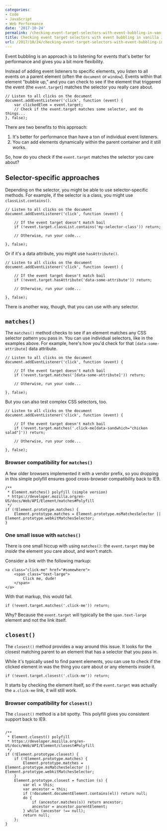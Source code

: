 ```yaml
---
categories:
- Code
- JavaScript
- Web Performance
date: '2017-10-24'
permalink: /checking-event-target-selectors-with-event-bubbling-in-vanilla-javascript/
title: Checking event target selectors with event bubbling in vanilla JavaScript
url: /2017/10/24/checking-event-target-selectors-with-event-bubbling-in-vanilla-javascript
---
```


Event bubbling is an approach is to listening for events that's better for performance and gives you a bit more flexibility.

Instead of adding event listeners to specific elements, you listen to all events on a parent element (often the `document` or `window`). Events within that element "bubble up," and you can check to see if the element that triggered the event (the `event.target`) matches the selector you really care about.

```lang-js
// Listen to all clicks on the document
document.addEventListener('click', function (event) {
	var clickedElem = event.target;
	// Check if the event.target matches some selector, and do things...
}, false);
```

There are two benefits to this approach:

1. It's better for performance than have a ton of individual event listeners.
2. You can add elements dynamically within the parent container and it still works.

So, how do you check if the `event.target` matches the selector you care about?

## Selector-specific approaches

Depending on the selector, you might be able to use selector-specific methods. For example, if the selector is a class, you might use `classList.contains()`.

```lang-js
// Listen to all clicks on the document
document.addEventListener('click', function (event) {

	// If the event target doesn't match bail
	if (!event.target.classList.contains('my-selector-class')) return;

	// Otherwise, run your code...

}, false);
```

Or if it's a data attribute, you might use `hasAttribute()`.

```lang-js
// Listen to all clicks on the document
document.addEventListener('click', function (event) {

	// If the event target doesn't match bail
	if (!event.target.hasAttribute('data-some-attribute')) return;

	// Otherwise, run your code...

}, false);
```

There is another way, though, that you can use with any selector.

## `matches()`

The `matches()` method checks to see if an element matches any CSS selector pattern you pass in. You can use individual selectors, like in the examples above. For example, here's how you'd check for that `[data-some-attribute]` data attribute.

```lang-js
// Listen to all clicks on the document
document.addEventListener('click', function (event) {

	// If the event target doesn't match bail
	if (!event.target.matches('[data-some-attribute]')) return;

	// Otherwise, run your code...

}, false);
```

But you can also test complex CSS selectors, too.

```lang-js
// Listen to all clicks on the document
document.addEventListener('click', function (event) {

	// If the event target doesn't match bail
	if (!event.target.matches('.click-me[data-sandwhich="chicken salad"]')) return;

	// Otherwise, run your code...

}, false);
```

### Browser compatibility for `matches()`

A few older browsers implemented it with a vendor prefix, so you dropping in this simple polyfill ensures good cross-browser compatibility back to IE9.

```lang-js
/**
 * Element.matches() polyfill (simple version)
 * https://developer.mozilla.org/en-US/docs/Web/API/Element/matches#Polyfill
 */
if (!Element.prototype.matches) {
	Element.prototype.matches = Element.prototype.msMatchesSelector || Element.prototype.webkitMatchesSelector;
}
```

### One small issue with `matches()`

There is one small hiccup with using `matches()`: the `event.target` may be *inside* the element you care about, and won't match.

Consider a link with the following markup:

```lang-html
<a class="click-me" href="#somewhere">
	<span class="text-large">
		Click me, dude!
	</span>
</a>
```

With that markup, this would fail.

```lang-js
if (!event.target.matches('.click-me')) return;
```

Why? Because the `event.target` will typically be the `span.text-large` element and not the link itself.

## `closest()`

The `closest()` method provides a way around this issue. It looks for the closest matching parent to an element that has a selector that you pass in.

While it's typically used to find parent elements, you can use to check if the clicked element in was the thing you care about or any elements inside it.

```lang-js
if (!event.target.closest('.click-me')) return;
```

It starts by checking the element itself, so if the `event.target` was actually the `a.click-me` link, it will still work.

### Browser compatibility for `closest()`

The `closest()` method is a bit spotty. This polyfill gives you consistent support back to IE9.

```lang-js

/**
 * Element.closest() polyfill
 * https://developer.mozilla.org/en-US/docs/Web/API/Element/closest#Polyfill
 */
if (!Element.prototype.closest) {
	if (!Element.prototype.matches) {
		Element.prototype.matches = Element.prototype.msMatchesSelector || Element.prototype.webkitMatchesSelector;
	}
	Element.prototype.closest = function (s) {
		var el = this;
		var ancestor = this;
		if (!document.documentElement.contains(el)) return null;
		do {
			if (ancestor.matches(s)) return ancestor;
			ancestor = ancestor.parentElement;
		} while (ancestor !== null);
		return null;
	};
}
```